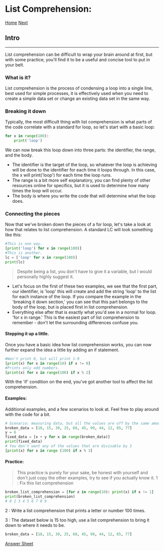 # List Comprehension:
[Home](landing.md)
[Next](big_o_notation.md)

## Intro
---
List comprehension can be difficult to wrap your brain around at first, but with some practice, you'll find it to be a useful and concise tool to put in your belt.

### What is it?
List comprehension is the process of condensing a loop into a single line, best used for simple processes, it is effectively used when you need to create a simple data set or change an existing data set in the same way.
### Breaking it down
Typically, the most difficult thing with list comprehension is what parts of the code correlate with a standard for loop, so let's start with a basic loop:
```python
for x in range(100):
    print('loop')
```
We can now break this loop down into three parts: the identifier, the range, and the body. 
- The identifier is the target of the loop, so whatever the loop is achieving will be done to the identifier for each time it loops through. In this case, the x will print('loop') for each time the loop runs. 
- The range is a bit more self explanatory, you can find plenty of other resources online for specifics, but it is used to determine how many times the loop will occur.
- The body is where you write the code that will determine what the loop does. 
### Connecting the pieces
Now that we've broken down the pieces of a for loop, let's take a look at how that relates to list comprehension.
A standard LC will look something like this:
```python
#This is one way.
[print('loop') for x in range(100)]
#This is another.
lc = ['loop' for x in range(100)]
print(lc)
```
>Despite being a list, you don't have to give it a variable, but I would personally highly suggest it.

- Let's focus on the first of these two examples, we see that the first part, our identifier, is 'loop' this will create and add the string 'loop' to the list for each instance of the loop. If you compare the example in the 'breaking it down section,' you can see that this part belongs to the body of the loop, but is placed first in list comprehension.
- Everything else after that is exactly what you'd see in a normal for loop. 'for x in range.' This is the easiest part of list comprehension to remember - don't let the surrounding differences confuse you.

#### Stepping it up a little.
Once you have a basic idea how list comprehension works, you can now further expand the idea a little by adding an if statement.
```python
#Won't print 0, but will print 1-9
[print(x) for x in range(10) if x != 0]
#Prints only odd numbers.
[print(x) for x in range(100) if x % 2]
```
With the 'if' condition on the end, you've got another tool to affect the list comprehension.

#### Examples:
Additional examples, and a few scenarios to look at. Feel free to play around with the code for a bit.
```python
# Scenario: measuring data, but all the values are off by the same amount due to a forgotten variable. 
broken_data = [10, 15, 30, 25, 68, 45, 99, 44, 12, 85, 77]
y = 6
fixed_data = [x + y for x in range(broken_data)]
print(fixed_data)
# You don't want any of the values that are divisable by 3
[print(x) for x in range (100) if x % 3]
```

#### Practice:
>This practice is purely for your sake, be honest with yourself and don't just copy the other examples, try to see if you actually know it.
1 : Fix this list comprehension
```python
broken_list_comprehension = [for x in range(10): print(x) if x != 1]
print(broken_list_comprehension)
# 0 2 3 4 5 6 7 8 9
```
2 : Write a list comprehension that prints a letter or number 100 times.

3 : The dataset below is 15 too high, use a list comprehension to bring it down to where it needs to be.
```python
broken_data = [18, 15, 30, 25, 68, 45, 99, 44, 12, 85, 77]
```

[Answer Sheet](list_comprehension_answers.md)